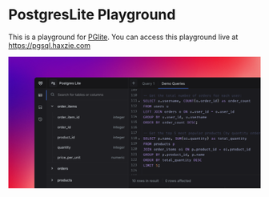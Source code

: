 # PostgresLite Playground
This is a playground for [PGlite](https://github.com/electric-sql/pglite). You can access this playground live at https://pgsql.haxzie.com

![cover](/public/cover.png)


